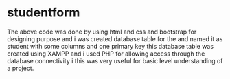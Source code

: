 # studentform

The above code was done by using html and css and bootstrap for designing purpose and i was created database table for the and named it as student with some columns and one primary key this database table was created using XAMPP and i used PHP for allowing access through the database connectivity  i this was very useful for basic level understanding of  a project.
